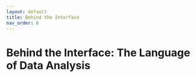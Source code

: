 ```yaml
---
layout: default
title: Behind the Interface
nav_order: 8
---
```


# Behind the Interface: The Language of Data Analysis


